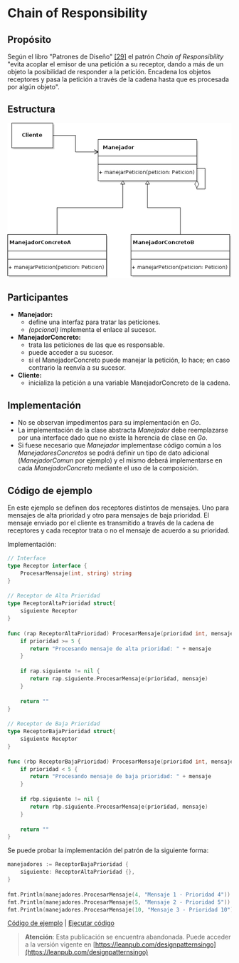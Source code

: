# Chain of Responsibility

## Propósito

Según el libro "Patrones de Diseño" [\[29\]](../../../recursos.md) el patrón _Chain of Responsibility_ "evita acoplar el emisor de una petición a su receptor, dando a más de un objeto la posibilidad de responder a la petición. Encadena los objetos receptores y pasa la petición a través de la cadena hasta que es procesada por algún objeto".

## Estructura

![](../../../.gitbook/assets/chainofresponsability.png)

## Participantes

* **Manejador:**
  * define una interfaz para tratar las peticiones.
  * _\(opcional\)_ implementa el enlace al sucesor.
* **ManejadorConcreto:**
  * trata las peticiones de las que es responsable.
  * puede acceder a su sucesor.
  * si el ManejadorConcreto puede manejar la petición, lo hace; en caso contrario la reenvía a su sucesor.
* **Cliente:**
  * inicializa la petición a una variable ManejadorConcreto de la cadena.

## Implementación

* No se observan impedimentos para su implementación en _Go_.
* La implementación de la clase abstracta _Manejador_ debe reemplazarse por una interface dado que no existe la herencia de clase en _Go_.
* Si fuese necesario que _Manejador_ implementase código común a los _ManejadoresConcretos_ se podrá definir un tipo de dato adicional \(_ManejadorComun_ por ejemplo\) y el mismo deberá implementarse en cada _ManejadorConcreto_ mediante el uso de la composición.

## Código de ejemplo

En este ejemplo se definen dos receptores distintos de mensajes. Uno para mensajes de alta prioridad y otro para mensajes de baja prioridad. El mensaje enviado por el cliente es transmitido a través de la cadena de receptores y cada receptor trata o no el mensaje de acuerdo a su prioridad.

Implementación:

```go
// Interface
type Receptor interface {
    ProcesarMensaje(int, string) string
}

// Receptor de Alta Prioridad
type ReceptorAltaPrioridad struct{
    siguiente Receptor
}

func (rap ReceptorAltaPrioridad) ProcesarMensaje(prioridad int, mensaje string) string {
    if prioridad >= 5 {
       return "Procesando mensaje de alta prioridad: " + mensaje
    }

    if rap.siguiente != nil {
       return rap.siguiente.ProcesarMensaje(prioridad, mensaje)
    }

    return ""
}

// Receptor de Baja Prioridad
type ReceptorBajaPrioridad struct{
    siguiente Receptor
}

func (rbp ReceptorBajaPrioridad) ProcesarMensaje(prioridad int, mensaje string) string {
    if prioridad < 5 {
       return "Procesando mensaje de baja prioridad: " + mensaje
    }

    if rbp.siguiente != nil {
       return rbp.siguiente.ProcesarMensaje(prioridad, mensaje)
    }

    return ""
}
```

Se puede probar la implementación del patrón de la siguiente forma:

```go
manejadores := ReceptorBajaPrioridad {
    siguiente: ReceptorAltaPrioridad {},
}

fmt.Println(manejadores.ProcesarMensaje(4, "Mensaje 1 - Prioridad 4"))
fmt.Println(manejadores.ProcesarMensaje(5, "Mensaje 2 - Prioridad 5"))
fmt.Println(manejadores.ProcesarMensaje(10, "Mensaje 3 - Prioridad 10"))
```

[Código de ejemplo](https://github.com/danielspk/designpatternsingo/tree/master/patrones/comportamiento/chainofresponsability) \| [Ejecutar código](https://play.golang.org/p/TnwdRltyBds)



> **Atención**: Esta publicación se encuentra abandonada. Puede acceder a la versión vigente en [https://leanpub.com/designpatternsingo](https://leanpub.com/designpatternsingo)


